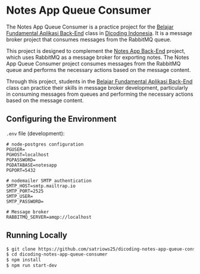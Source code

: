 # Notes App Queue Consumer

The Notes App Queue Consumer is a practice project for the [Belajar Fundamental Aplikasi Back-End](https://www.dicoding.com/academies/271) class in [Dicoding Indonesia](https://www.dicoding.com). It is a message broker project that consumes messages from the RabbitMQ queue.

This project is designed to complement the [Notes App Back-End](https://github.com/satriows25/dicoding-notes-app-backend) project, which uses RabbitMQ as a message broker for exporting notes. The Notes App Queue Consumer project consumes messages from the RabbitMQ queue and performs the necessary actions based on the message content.

Through this project, students in the [Belajar Fundamental Aplikasi Back-End](https://www.dicoding.com/academies/271) class can practice their skills in message broker development, particularly in consuming messages from queues and performing the necessary actions based on the message content.

## Configuring the Environment

`.env` file (development):

```
# node-postgres configuration
PGUSER=
PGHOST=localhost
PGPASSWORD=
PGDATABASE=notesapp
PGPORT=5432

# nodemailer SMTP authentication
SMTP_HOST=smtp.mailtrap.io
SMTP_PORT=2525
SMTP_USER=
SMTP_PASSWORD=

# Message broker
RABBITMQ_SERVER=amqp://localhost
```

## Running Locally

```bash
$ git clone https://github.com/satriows25/dicoding-notes-app-queue-consumer.git
$ cd dicoding-notes-app-queue-consumer
$ npm install
$ npm run start-dev
```
